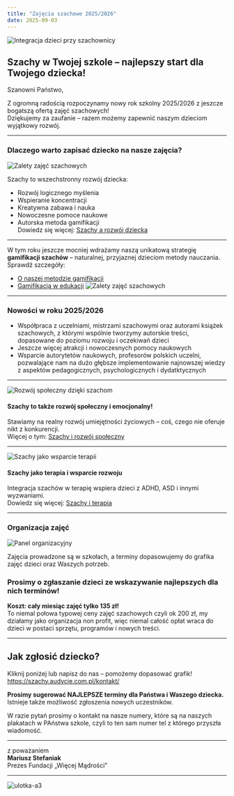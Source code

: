 ```yaml
---
title: "Zajęcia szachowe 2025/2026"
date: 2025-09-03
---
```


![Integracja dzieci przy szachownicy](/uploads/chess_zalety3.png)

## Szachy w Twojej szkole – najlepszy start dla Twojego dziecka!

Szanowni Państwo,

Z ogromną radością rozpoczynamy nowy rok szkolny 2025/2026 z jeszcze bogatszą ofertą zajęć szachowych!  
Dziękujemy za zaufanie – razem możemy zapewnić naszym dzieciom wyjątkowy rozwój.

---

### Dlaczego warto zapisać dziecko na nasze zajęcia?

![Zalety zajęć szachowych](/uploads/chess_zalety.png)

Szachy to wszechstronny rozwój dziecka:  
- Rozwój logicznego myślenia
- Wspieranie koncentracji
- Kreatywna zabawa i nauka
- Nowoczesne pomoce naukowe
- Autorska metoda gamifikacji  
Dowiedz się więcej: [Szachy a rozwój dziecka](https://szachy.audycje.com.pl/posts/rozwija/)

---

W tym roku jeszcze mocniej wdrażamy naszą unikatową strategię **gamifikacji szachów** – naturalnej, przyjaznej dzieciom metody nauczania.  
Sprawdź szczegóły:  
- [O naszej metodzie gamifikacji](https://szachy.audycje.com.pl/posts/gamifikacja/)  
- [Gamifikacja w edukacji](https://blog.crp.wroclaw.pl/gamifikacja-w-edukacji-jak-uczyc-sie-przez-zabawe/)
![Zalety zajęć szachowych](/uploads/chess_zalety1.png)
---

### Nowości w roku 2025/2026

- Współpraca z uczelniami, mistrzami szachowymi oraz autorami książek szachowych, z którymi wspólnie tworzymy autorskie treści, dopasowane do poziomu rozwoju i oczekiwań dzieci
- Jeszcze więcej atrakcji i nowoczesnych pomocy naukowych
- Wsparcie autorytetów naukowych, profesorów polskich uczelni, pozwalające nam na dużo głębsze implementowanie najnowszej wiedzy z aspektów pedagogicznych, psychologicznych i dydatktycznych

---

![Rozwój społeczny dzięki szachom](/uploads/chess_social.png)

#### Szachy to także rozwój społeczny i emocjonalny!

Stawiamy na realny rozwój umiejętności życiowych – coś, czego nie oferuje nikt z konkurencji.  
Więcej o tym: [Szachy i rozwój społeczny](https://szachy.audycje.com.pl/posts/social/)

---

![Szachy jako wsparcie terapii](/uploads/chess_therapy.png)

#### Szachy jako terapia i wsparcie rozwoju

Integracja szachów w terapię wspiera dzieci z ADHD, ASD i innymi wyzwaniami.  
Dowiedz się więcej: [Szachy i terapia](https://szachy.audycje.com.pl/posts/terapia/)

---

### Organizacja zajęć

![Panel organizacyjny](/uploads/chess_panel.png)

Zajęcia prowadzone są w szkołach, a terminy dopasowujemy do grafika zajęć dzieci oraz Waszych potrzeb.  
### Prosimy o zgłaszanie dzieci ze wskazywanie najlepszych dla nich terminów!

**Koszt: cały miesiąc zajęć tylko 135 zł!**  
To niemal połowa typowej ceny zajęć szachowych czyli ok 200 zł, my działamy jako organizacja non profit, więc
niemal całość opłat wraca do dzieci w postaci sprzętu, programów i nowych treści.

---

## Jak zgłosić dziecko?

Kliknij poniżej lub napisz do nas – pomożemy dopasować grafik!  
https://szachy.audycje.com.pl/kontakt/

**Prosimy sugerować NAJLEPSZE terminy dla Państwa i Waszego dziecka.**  
Istnieje także możliwość zgłoszenia nowych uczestników.

W razie pytań prosimy o kontakt na nasze numery, które są na naszych plakatach w PAństwa szkole, czyli to ten sam numer tel z którego przyszła wiadomość.

---

z poważaniem  
**Mariusz Stefaniak**  
Prezes Fundacji „Więcej Mądrości”

---

![ulotka-a3](/uploads/ulotka3.png)
